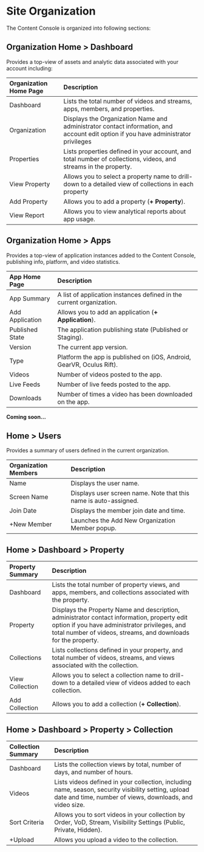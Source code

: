 # Site Organization

The Content Console is organized into following sections:

## Organization Home > Dashboard

Provides a top-view of assets and analytic data associated with your account including:

| Organization Home Page         | Description |
|:----------------|:--------------------------------------|
| Dashboard     | Lists the total number of videos and streams, apps, members, and properties.   |
| Organization      | Displays the Organization Name and administrator contact information, and account edit option if you have administrator privileges    |
| Properties         | Lists properties defined in your account, and total number of collections, videos, and streams in the property.   |
| View Property     | Allows you to select a property name to drill-down to a detailed view of collections in each property |    
| Add Property      | Allows you to add a property (**+ Property**).  |
| View Report      | Allows you to view analytical reports about app usage. |


## Organization Home > Apps

Provides a top-view of application instances added to the Content Console, publishing info, platform, and video statistics.

| App Home Page         | Description |
|:----------------|:--------------------------------------|
| App Summary     | A list of application instances defined in the current organization.   |
| Add Application      | Allows you to add an application (**+ Application**).  |
| Published State      | The application publishing state (Published or Staging).     |
| Version         | The current app version.   |
| Type     | Platform the app is published on (iOS, Android, GearVR, Oculus Rift). |    
| Videos      | Number of videos posted to the app.  |
| Live Feeds      | Number of live feeds posted to the app. |
| Downloads     | Number of times a video has been downloaded on the app. |

**Coming soon...**

<!--
| Profile                                               |
|:----------------|:--------------------------------------|
| Organization ID    |  |
| Application ID     |  |
| Bundle ID          |  |
| Scheme             |  |
| Description        |  |
| Type               |  |
| Current Version    | Current app version. |
| Store URL          | URL of the app store the video is published in. |
| Analytics ID       |  |
| Published ID       | A Yes/No toggle that indicates whether the app has been published to the specified Store URL. |


| Assets                                               |
|:----------------|:--------------------------------------|
| Coming soon     |  |


| Token                                               |
|:----------------|:--------------------------------------|
| Coming soon     |  |
-->

## Home > Users

Provides a summary of users defined in the current organization.

| Organization Members            | Description |
|:----------------|:--------------------------------------|
| Name    | Displays the user name.  |
| Screen Name         | Displays user screen name. Note that this name is auto-assigned.   |
| Join Date   | Displays the member join date and time. |
| +New Member    | Launches the Add New Organization Member popup. |

## Home > Dashboard > Property

| Property Summary            | Description |
|:----------------|:--------------------------------------|
| Dashboard    | Lists the total number of property views, and apps, members, and collections associated with the property. |
| Property      | Displays the Property Name and description, administrator contact information, property edit option if you have administrator privileges, and total number of videos, streams, and downloads for the property.    |
| Collections         | Lists collections defined in your property, and total number of videos, streams, and views associated with the collection.    |
| View Collection     | Allows you to select a collection name to drill-down to a detailed view of videos added to each collection. |    
| Add Collection      | Allows you to add a collection (**+ Collection**).  |

## Home > Dashboard > Property > Collection

| Collection Summary          | Description |
|:----------------|:--------------------------------------|
| Dashboard    | Lists the collection views by total, number of days, and number of hours.  |
| Videos         | Lists videos defined in your collection, including name, season, security visibility setting, upload date and time, number of views, downloads, and video size.   |
| Sort Criteria    | Allows you to sort videos in your collection by Order, VoD, Stream, Visibility Settings (Public, Private, Hidden).
| +Upload    | Allows you upload a video to the collection. |
